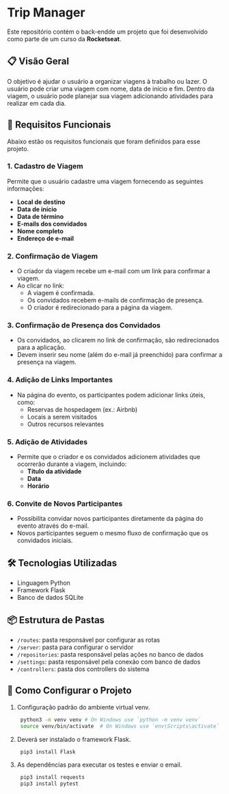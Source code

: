 # Trip Manager

Este repositório contém o back-endde um projeto que foi desenvolvido como parte de um curso da **Rocketseat**.

## 📋 Visão Geral

O objetivo é ajudar o usuário a organizar viagens à trabalho ou lazer. O usuário pode criar uma viagem com nome, data de início e fim. Dentro da viagem, o usuário pode planejar sua viagem adicionando atividades para realizar em cada dia.

## 🚀 Requisitos Funcionais

Abaixo estão os requisitos funcionais que foram definidos para esse projeto.

### 1. Cadastro de Viagem

Permite que o usuário cadastre uma viagem fornecendo as seguintes informações:
- **Local de destino**
- **Data de início**
- **Data de término**
- **E-mails dos convidados**
- **Nome completo**
- **Endereço de e-mail**

### 2. Confirmação de Viagem

- O criador da viagem recebe um e-mail com um link para confirmar a viagem.
- Ao clicar no link:
  - A viagem é confirmada.
  - Os convidados recebem e-mails de confirmação de presença.
  - O criador é redirecionado para a página da viagem.

### 3. Confirmação de Presença dos Convidados

- Os convidados, ao clicarem no link de confirmação, são redirecionados para a aplicação.
- Devem inserir seu nome (além do e-mail já preenchido) para confirmar a presença na viagem.

### 4. Adição de Links Importantes

- Na página do evento, os participantes podem adicionar links úteis, como:
  - Reservas de hospedagem (ex.: Airbnb)
  - Locais a serem visitados
  - Outros recursos relevantes

### 5. Adição de Atividades

- Permite que o criador e os convidados adicionem atividades que ocorrerão durante a viagem, incluindo:
  - **Título da atividade**
  - **Data**
  - **Horário**

### 6. Convite de Novos Participantes

- Possibilita convidar novos participantes diretamente da página do evento através do e-mail.
- Novos participantes seguem o mesmo fluxo de confirmação que os convidados iniciais.

## 🛠️ Tecnologias Utilizadas

- Linguagem Python
- Framework Flask
- Banco de dados SQLite

## 📦 Estrutura de Pastas

- `/routes`: pasta responsável por configurar as rotas
- `/server`: pasta para configurar o servidor
- `/repositories`: pasta responsável pelas ações no banco de dados
- `/settings`: pasta responsável pela conexão com banco de dados
- `/controllers`: pasta dos controllers do sistema

## 🚀 Como Configurar o Projeto

1. Configuração padrão do ambiente virtual venv.
     ```bash
      python3 -m venv venv # On Windows use `python -m venv venv`
      source venv/bin/activate  # On Windows use `env\Scripts\activate`
    ```
2. Deverá ser instalado o framework Flask.
     ```bash
      pip3 install Flask
    ```
3. As dependências para executar os testes e enviar o email.
     ```bash
      pip3 install requests 
      pip3 install pytest
    ```
